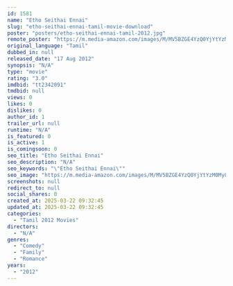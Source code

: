 ```yaml
---
id: 1581
name: "Etho Seithai Ennai"
slug: "etho-seithai-ennai-tamil-movie-download"
poster: "posters/etho-seithai-ennai-tamil-2012.jpg"
remote_poster: "https://m.media-amazon.com/images/M/MV5BZGE4YzQ0YjYtYzM0My00NWNjLTkzMjQtNjg2MjdjMGE5MWMyXkEyXkFqcGdeQXVyMjA4OTI5NDQ@._V1_SX300.jpg"
original_language: "Tamil"
dubbed_in: null
released_date: "17 Aug 2012"
synopsis: "N/A"
type: "movie"
rating: "3.0"
imdbid: "tt2342091"
tmdbid: null
views: 0
likes: 0
dislikes: 0
author_id: 1
trailer_url: null
runtime: "N/A"
is_featured: 0
is_active: 1
is_comingsoon: 0
seo_title: "Etho Seithai Ennai"
seo_description: "N/A"
seo_keywords: "\"Etho Seithai Ennai\""
seo_image: "https://m.media-amazon.com/images/M/MV5BZGE4YzQ0YjYtYzM0My00NWNjLTkzMjQtNjg2MjdjMGE5MWMyXkEyXkFqcGdeQXVyMjA4OTI5NDQ@._V1_SX300.jpg"
screenshots: null
redirect_to: null
social_shares: 0
created_at: 2025-03-22 09:32:45
updated_at: 2025-03-22 09:32:45
categories:
  - "Tamil 2012 Movies"
directors:
  - "N/A"
genres:
  - "Comedy"
  - "Family"
  - "Romance"
years:
  - "2012"
---
```

